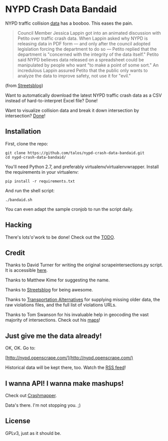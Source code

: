 # NYPD Crash Data Bandaid

NYPD traffic collision [data][] has a booboo. This eases the pain.

  [data]: http://www.nyc.gov/html/nypd/html/traffic_reports/motor_vehicle_collision_data.shtml

> Council Member Jessica Lappin got into an animated discussion with
> Petito over traffic crash data. When Lappin asked why NYPD is
> releasing data in PDF form — and only after the council adopted
> legislation forcing the department to do so — Petito replied that the
> department is "concerned with the integrity of the data itself."
> Petito said NYPD believes data released on a spreadsheet could be
> manipulated by people who want "to make a point of some sort." An
> incredulous Lappin assured Petito that the public only wants to
> analyze the data to improve safety, not use it for "evil."

(from [Streetsblog][])

  [Streetsblog]: http://www.streetsblog.org/2012/02/15/nypds-lax-crash-investigations-may-violate-state-law

Want to automatically download the latest NYPD traffic crash data as a
CSV instead of hard-to-interpret Excel file?  Done!

Want to visualize collision data and break it down intersection by
intersection?  [Done](http://nyc.crashmapper.com)!

## Installation

First, clone the repo:

    git clone https://github.com/talos/nypd-crash-data-bandaid.git
    cd nypd-crash-data-bandaid/

You'll need Python 2.7, and preferably virtualenv/virtualenvwrapper.  Install
the requirements in your virtualenv:

    pip install -r requirements.txt

And run the shell script:

    ./bandaid.sh

You can even adapt the sample cronjob to run the script daily.

## Hacking

There's lots'o'work to be done!  Check out the [TODO][].

  [TODO]: https://github.com/talos/nypd-crash-data-bandaid/blob/master/TODO.md

## Credit

Thanks to David Turner for writing the original scrapeintersections.py
script.  It is accessible [here](http://novalis.org/programs/scrapeintersections.txt).

Thanks to Matthew Kime for suggesting the name.

Thanks to [Streetsblog](http://www.streetsblog.org/) for being awesome.

Thanks to [Transportation Alternatives](http://www.transalt.org/) for supplying
missing older data, the raw violations files, and the full list of violations
URLs.

Thanks to Tom Swanson for his invaluable help in geocoding the vast majority of
intersections. Check out his [maps](http://bit.ly/11ecHc5)!

## Just give me the data already!

OK, OK.  Go to:

[http://nypd.openscrape.com/](http://nypd.openscrape.com/)

Historical data will be kept there, too.  Watch the [RSS feed][]!

  [RSS feed]: http://nypd.openscrape.com/data/feed.xml

## I wanna API! I wanna make mashups!

Check out [Crashmapper](http://nyc.crashmapper.com).

Data's there.  I'm not stopping you. ;)

## License

GPLv3, just as it should be.
